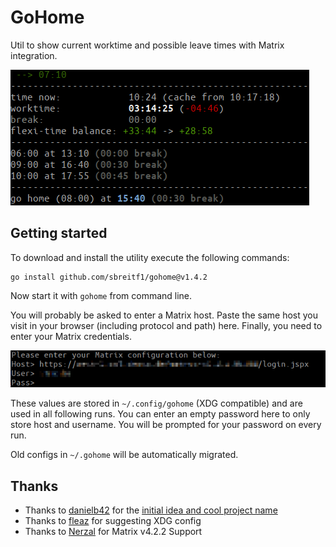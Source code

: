 # GoHome

Util to show current worktime and possible leave times with Matrix integration.

![example view of current worktime](example.png)

## Getting started

To download and install the utility execute the following commands:

```
go install github.com/sbreitf1/gohome@v1.4.2
```

Now start it with `gohome` from command line.

You will probably be asked to enter a Matrix host. Paste the same host you visit in your browser (including protocol and path) here. Finally, you need to enter your Matrix credentials.

![Login example](login.png)

These values are stored in `~/.config/gohome` (XDG compatible) and are used in all following runs. You can enter an empty password here to only store host and username. You will be prompted for your password on every run.

Old configs in `~/.gohome` will be automatically migrated.

## Thanks

- Thanks to [danielb42](https://github.com/danielb42) for the [initial idea and cool project name](https://github.com/danielb42/gohome)
- Thanks to [fleaz](https://github.com/fleaz) for suggesting XDG config
- Thanks to [Nerzal](https://github.com/Nerzal) for Matrix v4.2.2 Support
